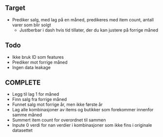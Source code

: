 ## Target
+ Prediker salg, med lag på en måned, predikeres med item count, antall varer som blir solgt
    + Justberbar i dash hvis tid tillater, der du kan justere på forrige måned


## Todo
+ Ikke bruk ID som features
+ Prediker mot forrige måned
+ Ingen data leakage

## COMPLETE
+ Legg til lag 1 for måned
+ Finn salg fra forrige måned
+ Funnet salg mot forrige år, men ikke første år
+ Lag alle kombinasjoner av items og butikker som forekommer innenfor samme måned
+ Summert item count for overordnet til sammen
+ Inpute 0 verdi for nan verdier i kombinasjoner som ikke fins i originale datasettet
